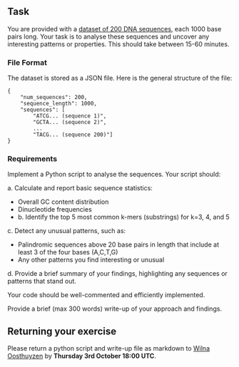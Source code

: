 ## Task

You are provided with a [dataset of 200 DNA sequences](https://github.com/learningmodeloflife/take-home-exercise/edit/main/dna_sequences.json), each 1000 base pairs long. Your task is to analyse these sequences and uncover any interesting patterns or properties. This should take between 15-60 minutes.

### **File Format**

The dataset is stored as a JSON file. Here is the general structure of the file:

```
{
    "num_sequences": 200,
    "sequence_length": 1000,
    "sequences": [
        "ATCG... (sequence 1)",
        "GCTA... (sequence 2)",
        ...
        "TACG... (sequence 200)"]
}

```

### Requirements

Implement a Python script to analyse the sequences. Your script should:

a. Calculate and report basic sequence statistics:

* Overall GC content distribution
* Dinucleotide frequencies
* b. Identify the top 5 most common k-mers (substrings) for k=3, 4, and 5

c. Detect any unusual patterns, such as:

* Palindromic sequences above 20 base pairs in length that include at least 3 of the four bases (A,C,T,G)
* Any other patterns you find interesting or unusual

d. Provide a brief summary of your findings, highlighting any sequences or patterns that stand out.

Your code should be well-commented and efficiently implemented.

Provide a brief (max 300 words) write-up of your approach and findings.

## Returning your exercise

Please return a python script and write-up file as markdown to [Wilna Oosthuyzen](wilna.oosthuyzen@ed.ac.uk) by **Thursday 3rd October 18:00 UTC**.
